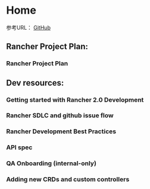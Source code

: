 # Home

参考URL： [GitHub](https://github.com/rancher/rancher/wiki)

## Rancher Project Plan:

### Rancher Project Plan

## Dev resources:

### Getting started with Rancher 2.0 Development

### Rancher SDLC and github issue flow

### Rancher Development Best Practices

### API spec

### QA Onboarding (internal-only)

### Adding new CRDs and custom controllers

